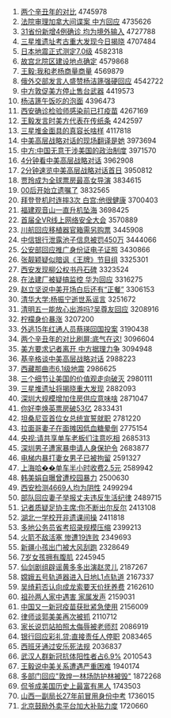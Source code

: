 1. [两个辛丑年的对比](http://www.baidu.com/baidu?cl=3&tn=SE_baiduhomet8_jmjb7mjw&rsv_dl=fyb_top&fr=top1000&wd=%C1%BD%B8%F6%D0%C1%B3%F3%C4%EA%B5%C4%B6%D4%B1%C8) 4745978
1. [法院审理加拿大间谍案 中方回应](http://www.baidu.com/baidu?cl=3&tn=SE_baiduhomet8_jmjb7mjw&rsv_dl=fyb_top&fr=top1000&wd=%B7%A8%D4%BA%C9%F3%C0%ED%BC%D3%C4%C3%B4%F3%BC%E4%B5%FD%B0%B8%20%D6%D0%B7%BD%BB%D8%D3%A6) 4735626
1. [31省份新增4例确诊 均为境外输入](http://www.baidu.com/baidu?cl=3&tn=SE_baiduhomet8_jmjb7mjw&rsv_dl=fyb_top&fr=top1000&wd=31%CA%A1%B7%DD%D0%C2%D4%F64%C0%FD%C8%B7%D5%EF%20%BE%F9%CE%AA%BE%B3%CD%E2%CA%E4%C8%EB) 4727788
1. [三星堆遗址考古重大发现今日揭晓](http://www.baidu.com/baidu?cl=3&tn=SE_baiduhomet8_jmjb7mjw&rsv_dl=fyb_top&fr=top1000&wd=%C8%FD%D0%C7%B6%D1%D2%C5%D6%B7%BF%BC%B9%C5%D6%D8%B4%F3%B7%A2%CF%D6%BD%F1%C8%D5%BD%D2%CF%FE) 4707484
1. [日本地震正式测定7.0级](http://www.baidu.com/baidu?cl=3&tn=SE_baiduhomet8_jmjb7mjw&rsv_dl=fyb_top&fr=top1000&wd=%C8%D5%B1%BE%B5%D8%D5%F0%D5%FD%CA%BD%B2%E2%B6%A87.0%BC%B6) 4582318
1. [故宫北院区建设地点确定](http://www.baidu.com/baidu?cl=3&tn=SE_baiduhomet8_jmjb7mjw&rsv_dl=fyb_top&fr=top1000&wd=%B9%CA%B9%AC%B1%B1%D4%BA%C7%F8%BD%A8%C9%E8%B5%D8%B5%E3%C8%B7%B6%A8) 4579868
1. [王毅:我和老杨商量商量](http://www.baidu.com/baidu?cl=3&tn=SE_baiduhomet8_jmjb7mjw&rsv_dl=fyb_top&fr=top1000&wd=%CD%F5%D2%E3%3A%CE%D2%BA%CD%C0%CF%D1%EE%C9%CC%C1%BF%C9%CC%C1%BF) 4569879
1. [俄外交部发言人盛赞杨洁篪强硬回应](http://www.baidu.com/baidu?cl=3&tn=SE_baiduhomet8_jmjb7mjw&rsv_dl=fyb_top&fr=top1000&wd=%B6%ED%CD%E2%BD%BB%B2%BF%B7%A2%D1%D4%C8%CB%CA%A2%D4%DE%D1%EE%BD%E0%F3%F8%C7%BF%D3%B2%BB%D8%D3%A6) 4542722
1. [中方敦促美方停止售台武器](http://www.baidu.com/baidu?cl=3&tn=SE_baiduhomet8_jmjb7mjw&rsv_dl=fyb_top&fr=top1000&wd=%D6%D0%B7%BD%B6%D8%B4%D9%C3%C0%B7%BD%CD%A3%D6%B9%CA%DB%CC%A8%CE%E4%C6%F7) 4419573
1. [杨洁篪午饭吃的泡面](http://www.baidu.com/baidu?cl=3&tn=SE_baiduhomet8_jmjb7mjw&rsv_dl=fyb_top&fr=top1000&wd=%D1%EE%BD%E0%F3%F8%CE%E7%B7%B9%B3%D4%B5%C4%C5%DD%C3%E6) 4396473
1. [西安确诊检验师感染前已打疫苗](http://www.baidu.com/baidu?cl=3&tn=SE_baiduhomet8_jmjb7mjw&rsv_dl=fyb_top&fr=top1000&wd=%CE%F7%B0%B2%C8%B7%D5%EF%BC%EC%D1%E9%CA%A6%B8%D0%C8%BE%C7%B0%D2%D1%B4%F2%D2%DF%C3%E7) 4267169
1. [王毅发言时美方代表在传纸条](http://www.baidu.com/baidu?cl=3&tn=SE_baiduhomet8_jmjb7mjw&rsv_dl=fyb_top&fr=top1000&wd=%CD%F5%D2%E3%B7%A2%D1%D4%CA%B1%C3%C0%B7%BD%B4%FA%B1%ED%D4%DA%B4%AB%D6%BD%CC%F5) 4242597
1. [三星堆金面具的真容长啥样](http://www.baidu.com/baidu?cl=3&tn=SE_baiduhomet8_jmjb7mjw&rsv_dl=fyb_top&fr=top1000&wd=%C8%FD%D0%C7%B6%D1%BD%F0%C3%E6%BE%DF%B5%C4%D5%E6%C8%DD%B3%A4%C9%B6%D1%F9) 4117818
1. [中美高层战略对话的现场翻译是她](http://www.baidu.com/baidu?cl=3&tn=SE_baiduhomet8_jmjb7mjw&rsv_dl=fyb_top&fr=top1000&wd=%D6%D0%C3%C0%B8%DF%B2%E3%D5%BD%C2%D4%B6%D4%BB%B0%B5%C4%CF%D6%B3%A1%B7%AD%D2%EB%CA%C7%CB%FD) 3973694
1. [中方:中国无意干涉美国的政治制度](http://www.baidu.com/baidu?cl=3&tn=SE_baiduhomet8_jmjb7mjw&rsv_dl=fyb_top&fr=top1000&wd=%D6%D0%B7%BD%3A%D6%D0%B9%FA%CE%DE%D2%E2%B8%C9%C9%E6%C3%C0%B9%FA%B5%C4%D5%FE%D6%CE%D6%C6%B6%C8) 3971570
1. [4分钟看中美高层战略对话](http://www.baidu.com/baidu?cl=3&tn=SE_baiduhomet8_jmjb7mjw&rsv_dl=fyb_top&fr=top1000&wd=4%B7%D6%D6%D3%BF%B4%D6%D0%C3%C0%B8%DF%B2%E3%D5%BD%C2%D4%B6%D4%BB%B0) 3962908
1. [2分钟速览中美高层战略对话首日](http://www.baidu.com/baidu?cl=3&tn=SE_baiduhomet8_jmjb7mjw&rsv_dl=fyb_top&fr=top1000&wd=2%B7%D6%D6%D3%CB%D9%C0%C0%D6%D0%C3%C0%B8%DF%B2%E3%D5%BD%C2%D4%B6%D4%BB%B0%CA%D7%C8%D5) 3950812
1. [贾玲成为全球票房最高女导演](http://www.baidu.com/baidu?cl=3&tn=SE_baiduhomet8_jmjb7mjw&rsv_dl=fyb_top&fr=top1000&wd=%BC%D6%C1%E1%B3%C9%CE%AA%C8%AB%C7%F2%C6%B1%B7%BF%D7%EE%B8%DF%C5%AE%B5%BC%D1%DD) 3834615
1. [00后开始立遗嘱了](http://www.baidu.com/baidu?cl=3&tn=SE_baiduhomet8_jmjb7mjw&rsv_dl=fyb_top&fr=top1000&wd=00%BA%F3%BF%AA%CA%BC%C1%A2%D2%C5%D6%F6%C1%CB) 3832565
1. [拜登登机时连摔3次 白宫:他很健康](http://www.baidu.com/baidu?cl=3&tn=SE_baiduhomet8_jmjb7mjw&rsv_dl=fyb_top&fr=top1000&wd=%B0%DD%B5%C7%B5%C7%BB%FA%CA%B1%C1%AC%CB%A43%B4%CE%20%B0%D7%B9%AC%3A%CB%FB%BA%DC%BD%A1%BF%B5) 3700403
1. [福建观音山一直升机坠海](http://www.baidu.com/baidu?cl=3&tn=SE_baiduhomet8_jmjb7mjw&rsv_dl=fyb_top&fr=top1000&wd=%B8%A3%BD%A8%B9%DB%D2%F4%C9%BD%D2%BB%D6%B1%C9%FD%BB%FA%D7%B9%BA%A3) 3698425
1. [首届全VR线上网络安全大会](http://www.baidu.com/baidu?cl=3&tn=SE_baiduhomet8_jmjb7mjw&rsv_dl=fyb_top&fr=top1000&wd=%CA%D7%BD%EC%C8%ABVR%CF%DF%C9%CF%CD%F8%C2%E7%B0%B2%C8%AB%B4%F3%BB%E1) 3570889
1. [川航回应移植器官箱需另购票](http://www.baidu.com/baidu?cl=3&tn=SE_baiduhomet8_jmjb7mjw&rsv_dl=fyb_top&fr=top1000&wd=%B4%A8%BA%BD%BB%D8%D3%A6%D2%C6%D6%B2%C6%F7%B9%D9%CF%E4%D0%E8%C1%ED%B9%BA%C6%B1) 3445908
1. [中信银行泄露池子信息被罚450万](http://www.baidu.com/baidu?cl=3&tn=SE_baiduhomet8_jmjb7mjw&rsv_dl=fyb_top&fr=top1000&wd=%D6%D0%D0%C5%D2%F8%D0%D0%D0%B9%C2%B6%B3%D8%D7%D3%D0%C5%CF%A2%B1%BB%B7%A3450%CD%F2) 3444066
1. [公安部回应推广身份证电子证照](http://www.baidu.com/baidu?cl=3&tn=SE_baiduhomet8_jmjb7mjw&rsv_dl=fyb_top&fr=top1000&wd=%B9%AB%B0%B2%B2%BF%BB%D8%D3%A6%CD%C6%B9%E3%C9%ED%B7%DD%D6%A4%B5%E7%D7%D3%D6%A4%D5%D5) 3430866
1. [张靓颖疑似暗讽《王牌》节目组](http://www.baidu.com/baidu?cl=3&tn=SE_baiduhomet8_jmjb7mjw&rsv_dl=fyb_top&fr=top1000&wd=%D5%C5%F6%A6%D3%B1%D2%C9%CB%C6%B0%B5%B7%ED%A1%B6%CD%F5%C5%C6%A1%B7%BD%DA%C4%BF%D7%E9) 3325301
1. [西安发现柳公权书丹石碑](http://www.baidu.com/baidu?cl=3&tn=SE_baiduhomet8_jmjb7mjw&rsv_dl=fyb_top&fr=top1000&wd=%CE%F7%B0%B2%B7%A2%CF%D6%C1%F8%B9%AB%C8%A8%CA%E9%B5%A4%CA%AF%B1%AE) 3323524
1. [在法建厂被疑搞监控 华为回应](http://www.baidu.com/baidu?cl=3&tn=SE_baiduhomet8_jmjb7mjw&rsv_dl=fyb_top&fr=top1000&wd=%D4%DA%B7%A8%BD%A8%B3%A7%B1%BB%D2%C9%B8%E3%BC%E0%BF%D8%20%BB%AA%CE%AA%BB%D8%D3%A6) 3316275
1. [赵立坚说中美开场白后还有“正餐”](http://www.baidu.com/baidu?cl=3&tn=SE_baiduhomet8_jmjb7mjw&rsv_dl=fyb_top&fr=top1000&wd=%D5%D4%C1%A2%BC%E1%CB%B5%D6%D0%C3%C0%BF%AA%B3%A1%B0%D7%BA%F3%BB%B9%D3%D0%A1%B0%D5%FD%B2%CD%A1%B1) 3306153
1. [清华大学:杨振宁逝世系谣言](http://www.baidu.com/baidu?cl=3&tn=SE_baiduhomet8_jmjb7mjw&rsv_dl=fyb_top&fr=top1000&wd=%C7%E5%BB%AA%B4%F3%D1%A7%3A%D1%EE%D5%F1%C4%FE%CA%C5%CA%C0%CF%B5%D2%A5%D1%D4) 3251672
1. [清明五一能放心出游吗?吴尊友回应](http://www.baidu.com/baidu?cl=3&tn=SE_baiduhomet8_jmjb7mjw&rsv_dl=fyb_top&fr=top1000&wd=%C7%E5%C3%F7%CE%E5%D2%BB%C4%DC%B7%C5%D0%C4%B3%F6%D3%CE%C2%F0%3F%CE%E2%D7%F0%D3%D1%BB%D8%D3%A6) 3208916
1. [柠檬身价暴涨](http://www.baidu.com/baidu?cl=3&tn=SE_baiduhomet8_jmjb7mjw&rsv_dl=fyb_top&fr=top1000&wd=%C4%FB%C3%CA%C9%ED%BC%DB%B1%A9%D5%C7) 3207200
1. [外逃15年红通人员蔡瑛回国投案](http://www.baidu.com/baidu?cl=3&tn=SE_baiduhomet8_jmjb7mjw&rsv_dl=fyb_top&fr=top1000&wd=%CD%E2%CC%D315%C4%EA%BA%EC%CD%A8%C8%CB%D4%B1%B2%CC%E7%F8%BB%D8%B9%FA%CD%B6%B0%B8) 3190438
1. [两个辛丑年的对比刷屏:底气在这!](http://www.baidu.com/baidu?cl=3&tn=SE_baiduhomet8_jmjb7mjw&rsv_dl=fyb_top&fr=top1000&wd=%C1%BD%B8%F6%D0%C1%B3%F3%C4%EA%B5%C4%B6%D4%B1%C8%CB%A2%C6%C1%3A%B5%D7%C6%F8%D4%DA%D5%E2%21) 3096604
1. [美方要求记者离开 中方据理力争](http://www.baidu.com/baidu?cl=3&tn=SE_baiduhomet8_jmjb7mjw&rsv_dl=fyb_top&fr=top1000&wd=%C3%C0%B7%BD%D2%AA%C7%F3%BC%C7%D5%DF%C0%EB%BF%AA%20%D6%D0%B7%BD%BE%DD%C0%ED%C1%A6%D5%F9) 3094948
1. [基辛格谈中美高层战略对话](http://www.baidu.com/baidu?cl=3&tn=SE_baiduhomet8_jmjb7mjw&rsv_dl=fyb_top&fr=top1000&wd=%BB%F9%D0%C1%B8%F1%CC%B8%D6%D0%C3%C0%B8%DF%B2%E3%D5%BD%C2%D4%B6%D4%BB%B0) 2988223
1. [西藏那曲市6.1级地震](http://www.baidu.com/baidu?cl=3&tn=SE_baiduhomet8_jmjb7mjw&rsv_dl=fyb_top&fr=top1000&wd=%CE%F7%B2%D8%C4%C7%C7%FA%CA%D06.1%BC%B6%B5%D8%D5%F0) 2986625
1. [三个细节让美国的价值观走向破灭](http://www.baidu.com/baidu?cl=3&tn=SE_baiduhomet8_jmjb7mjw&rsv_dl=fyb_top&fr=top1000&wd=%C8%FD%B8%F6%CF%B8%BD%DA%C8%C3%C3%C0%B9%FA%B5%C4%BC%DB%D6%B5%B9%DB%D7%DF%CF%F2%C6%C6%C3%F0) 2980111
1. [三星堆遗址将揭晓重大发现](http://www.baidu.com/baidu?cl=3&tn=SE_baiduhomet8_jmjb7mjw&rsv_dl=fyb_top&fr=top1000&wd=%C8%FD%D0%C7%B6%D1%D2%C5%D6%B7%BD%AB%BD%D2%CF%FE%D6%D8%B4%F3%B7%A2%CF%D6) 2882093
1. [深圳大规模增加住房供应意味啥](http://www.baidu.com/baidu?cl=3&tn=SE_baiduhomet8_jmjb7mjw&rsv_dl=fyb_top&fr=top1000&wd=%C9%EE%DB%DA%B4%F3%B9%E6%C4%A3%D4%F6%BC%D3%D7%A1%B7%BF%B9%A9%D3%A6%D2%E2%CE%B6%C9%B6) 2871047
1. [你好李焕英票房破53亿](http://www.baidu.com/baidu?cl=3&tn=SE_baiduhomet8_jmjb7mjw&rsv_dl=fyb_top&fr=top1000&wd=%C4%E3%BA%C3%C0%EE%BB%C0%D3%A2%C6%B1%B7%BF%C6%C653%D2%DA) 2833431
1. [坦桑尼亚首位女总统宣誓就职](http://www.baidu.com/baidu?cl=3&tn=SE_baiduhomet8_jmjb7mjw&rsv_dl=fyb_top&fr=top1000&wd=%CC%B9%C9%A3%C4%E1%D1%C7%CA%D7%CE%BB%C5%AE%D7%DC%CD%B3%D0%FB%CA%C4%BE%CD%D6%B0) 2781220
1. [拉面哥妻子在面摊因低血糖晕倒](http://www.baidu.com/baidu?cl=3&tn=SE_baiduhomet8_jmjb7mjw&rsv_dl=fyb_top&fr=top1000&wd=%C0%AD%C3%E6%B8%E7%C6%DE%D7%D3%D4%DA%C3%E6%CC%AF%D2%F2%B5%CD%D1%AA%CC%C7%D4%CE%B5%B9) 2775154
1. [央视:请共享单车老板们注意吃相](http://www.baidu.com/baidu?cl=3&tn=SE_baiduhomet8_jmjb7mjw&rsv_dl=fyb_top&fr=top1000&wd=%D1%EB%CA%D3%3A%C7%EB%B9%B2%CF%ED%B5%A5%B3%B5%C0%CF%B0%E5%C3%C7%D7%A2%D2%E2%B3%D4%CF%E0) 2685313
1. [深圳男子遭家暴申请人身保护令](http://www.baidu.com/baidu?cl=3&tn=SE_baiduhomet8_jmjb7mjw&rsv_dl=fyb_top&fr=top1000&wd=%C9%EE%DB%DA%C4%D0%D7%D3%D4%E2%BC%D2%B1%A9%C9%EA%C7%EB%C8%CB%C9%ED%B1%A3%BB%A4%C1%EE) 2683877
1. [电梯内暴打妻女男子已被拘留](http://www.baidu.com/baidu?cl=3&tn=SE_baiduhomet8_jmjb7mjw&rsv_dl=fyb_top&fr=top1000&wd=%B5%E7%CC%DD%C4%DA%B1%A9%B4%F2%C6%DE%C5%AE%C4%D0%D7%D3%D2%D1%B1%BB%BE%D0%C1%F4) 2591327
1. [上海哈��单车半小时收费2.5元](http://www.baidu.com/baidu?cl=3&tn=SE_baiduhomet8_jmjb7mjw&rsv_dl=fyb_top&fr=top1000&wd=%C9%CF%BA%A3%B9%FE%86%AA%B5%A5%B3%B5%B0%EB%D0%A1%CA%B1%CA%D5%B7%D12.5%D4%AA) 2589942
1. [韩美娟自曝曾遭校园暴力](http://www.baidu.com/baidu?cl=3&tn=SE_baiduhomet8_jmjb7mjw&rsv_dl=fyb_top&fr=top1000&wd=%BA%AB%C3%C0%BE%EA%D7%D4%C6%D8%D4%F8%D4%E2%D0%A3%D4%B0%B1%A9%C1%A6) 2500630
1. [西安检测4669人均为阴性](http://www.baidu.com/baidu?cl=3&tn=SE_baiduhomet8_jmjb7mjw&rsv_dl=fyb_top&fr=top1000&wd=%CE%F7%B0%B2%BC%EC%B2%E24669%C8%CB%BE%F9%CE%AA%D2%F5%D0%D4) 2499294
1. [部队回应妻子举报丈夫违反生活纪律](http://www.baidu.com/baidu?cl=3&tn=SE_baiduhomet8_jmjb7mjw&rsv_dl=fyb_top&fr=top1000&wd=%B2%BF%B6%D3%BB%D8%D3%A6%C6%DE%D7%D3%BE%D9%B1%A8%D5%C9%B7%F2%CE%A5%B7%B4%C9%FA%BB%EE%BC%CD%C2%C9) 2489715
1. [记者质疑足协主席:你不断出尔反尔](http://www.baidu.com/baidu?cl=3&tn=SE_baiduhomet8_jmjb7mjw&rsv_dl=fyb_top&fr=top1000&wd=%BC%C7%D5%DF%D6%CA%D2%C9%D7%E3%D0%AD%D6%F7%CF%AF%3A%C4%E3%B2%BB%B6%CF%B3%F6%B6%FB%B7%B4%B6%FB) 2413108
1. [湖北一学校开非遗课间操](http://www.baidu.com/baidu?cl=3&tn=SE_baiduhomet8_jmjb7mjw&rsv_dl=fyb_top&fr=top1000&wd=%BA%FE%B1%B1%D2%BB%D1%A7%D0%A3%BF%AA%B7%C7%D2%C5%BF%CE%BC%E4%B2%D9) 2411818
1. [多地公务员省考招录规模压缩](http://www.baidu.com/baidu?cl=3&tn=SE_baiduhomet8_jmjb7mjw&rsv_dl=fyb_top&fr=top1000&wd=%B6%E0%B5%D8%B9%AB%CE%F1%D4%B1%CA%A1%BF%BC%D5%D0%C2%BC%B9%E6%C4%A3%D1%B9%CB%F5) 2399213
1. [火箭不敌活塞 惨遭19连败](http://www.baidu.com/baidu?cl=3&tn=SE_baiduhomet8_jmjb7mjw&rsv_dl=fyb_top&fr=top1000&wd=%BB%F0%BC%FD%B2%BB%B5%D0%BB%EE%C8%FB%20%B2%D2%D4%E219%C1%AC%B0%DC) 2349693
1. [新疆小孩出门被大风刮跑](http://www.baidu.com/baidu?cl=3&tn=SE_baiduhomet8_jmjb7mjw&rsv_dl=fyb_top&fr=top1000&wd=%D0%C2%BD%AE%D0%A1%BA%A2%B3%F6%C3%C5%B1%BB%B4%F3%B7%E7%B9%CE%C5%DC) 2328649
1. [7岁女孩拥有腹肌](http://www.baidu.com/baidu?cl=3&tn=SE_baiduhomet8_jmjb7mjw&rsv_dl=fyb_top&fr=top1000&wd=7%CB%EA%C5%AE%BA%A2%D3%B5%D3%D0%B8%B9%BC%A1) 2245945
1. [仙剑剧组辟谣黄多多出演赵灵儿](http://www.baidu.com/baidu?cl=3&tn=SE_baiduhomet8_jmjb7mjw&rsv_dl=fyb_top&fr=top1000&wd=%CF%C9%BD%A3%BE%E7%D7%E9%B1%D9%D2%A5%BB%C6%B6%E0%B6%E0%B3%F6%D1%DD%D5%D4%C1%E9%B6%F9) 2187267
1. [嫦娥五号轨道器进入日地L1点轨道](http://www.baidu.com/baidu?cl=3&tn=SE_baiduhomet8_jmjb7mjw&rsv_dl=fyb_top&fr=top1000&wd=%E6%CF%B6%F0%CE%E5%BA%C5%B9%EC%B5%C0%C6%F7%BD%F8%C8%EB%C8%D5%B5%D8L1%B5%E3%B9%EC%B5%C0) 2167337
1. [吴绮莉否认向成龙索要天价抚养费](http://www.baidu.com/baidu?cl=3&tn=SE_baiduhomet8_jmjb7mjw&rsv_dl=fyb_top&fr=top1000&wd=%CE%E2%E7%B2%C0%F2%B7%F1%C8%CF%CF%F2%B3%C9%C1%FA%CB%F7%D2%AA%CC%EC%BC%DB%B8%A7%D1%F8%B7%D1) 2162610
1. [祖孙两人家中遇害 家属发声](http://www.baidu.com/baidu?cl=3&tn=SE_baiduhomet8_jmjb7mjw&rsv_dl=fyb_top&fr=top1000&wd=%D7%E6%CB%EF%C1%BD%C8%CB%BC%D2%D6%D0%D3%F6%BA%A6%20%BC%D2%CA%F4%B7%A2%C9%F9) 2159031
1. [中国又一新冠疫苗获批紧急使用](http://www.baidu.com/baidu?cl=3&tn=SE_baiduhomet8_jmjb7mjw&rsv_dl=fyb_top&fr=top1000&wd=%D6%D0%B9%FA%D3%D6%D2%BB%D0%C2%B9%DA%D2%DF%C3%E7%BB%F1%C5%FA%BD%F4%BC%B1%CA%B9%D3%C3) 2156009
1. [律师谈郭美美再次被抓](http://www.baidu.com/baidu?cl=3&tn=SE_baiduhomet8_jmjb7mjw&rsv_dl=fyb_top&fr=top1000&wd=%C2%C9%CA%A6%CC%B8%B9%F9%C3%C0%C3%C0%D4%D9%B4%CE%B1%BB%D7%A5) 2110712
1. [家长说罚站拍照太侮辱被老师怼](http://www.baidu.com/baidu?cl=3&tn=SE_baiduhomet8_jmjb7mjw&rsv_dl=fyb_top&fr=top1000&wd=%BC%D2%B3%A4%CB%B5%B7%A3%D5%BE%C5%C4%D5%D5%CC%AB%CE%EA%C8%E8%B1%BB%C0%CF%CA%A6%ED%A1) 2086919
1. [银行回应彩礼贷:直接责任人停职](http://www.baidu.com/baidu?cl=3&tn=SE_baiduhomet8_jmjb7mjw&rsv_dl=fyb_top&fr=top1000&wd=%D2%F8%D0%D0%BB%D8%D3%A6%B2%CA%C0%F1%B4%FB%3A%D6%B1%BD%D3%D4%F0%C8%CE%C8%CB%CD%A3%D6%B0) 2083465
1. [西班牙通过安乐死法规](http://www.baidu.com/baidu?cl=3&tn=SE_baiduhomet8_jmjb7mjw&rsv_dl=fyb_top&fr=top1000&wd=%CE%F7%B0%E0%D1%C0%CD%A8%B9%FD%B0%B2%C0%D6%CB%C0%B7%A8%B9%E6) 2036837
1. [武汉人群新冠抗体阳性者占6.9%](http://www.baidu.com/baidu?cl=3&tn=SE_baiduhomet8_jmjb7mjw&rsv_dl=fyb_top&fr=top1000&wd=%CE%E4%BA%BA%C8%CB%C8%BA%D0%C2%B9%DA%BF%B9%CC%E5%D1%F4%D0%D4%D5%DF%D5%BC6.9%25) 2010543
1. [王毅说中美关系遭遇严重困难](http://www.baidu.com/baidu?cl=3&tn=SE_baiduhomet8_jmjb7mjw&rsv_dl=fyb_top&fr=top1000&wd=%CD%F5%D2%E3%CB%B5%D6%D0%C3%C0%B9%D8%CF%B5%D4%E2%D3%F6%D1%CF%D6%D8%C0%A7%C4%D1) 1940174
1. [多部门回应"敦煌一林场防护林被毁"](http://www.baidu.com/baidu?cl=3&tn=SE_baiduhomet8_jmjb7mjw&rsv_dl=fyb_top&fr=top1000&wd=%B6%E0%B2%BF%C3%C5%BB%D8%D3%A6%22%B6%D8%BB%CD%D2%BB%C1%D6%B3%A1%B7%C0%BB%A4%C1%D6%B1%BB%BB%D9%22) 1872268
1. [侃爷成美国历史上最富有黑人](http://www.baidu.com/baidu?cl=3&tn=SE_baiduhomet8_jmjb7mjw&rsv_dl=fyb_top&fr=top1000&wd=%D9%A9%D2%AF%B3%C9%C3%C0%B9%FA%C0%FA%CA%B7%C9%CF%D7%EE%B8%BB%D3%D0%BA%DA%C8%CB) 1743503
1. [山西一副局长27年前冒用身份中考](http://www.baidu.com/baidu?cl=3&tn=SE_baiduhomet8_jmjb7mjw&rsv_dl=fyb_top&fr=top1000&wd=%C9%BD%CE%F7%D2%BB%B8%B1%BE%D6%B3%A427%C4%EA%C7%B0%C3%B0%D3%C3%C9%ED%B7%DD%D6%D0%BF%BC) 1736015
1. [北京鼓励外卖平台加大补贴力度](http://www.baidu.com/baidu?cl=3&tn=SE_baiduhomet8_jmjb7mjw&rsv_dl=fyb_top&fr=top1000&wd=%B1%B1%BE%A9%B9%C4%C0%F8%CD%E2%C2%F4%C6%BD%CC%A8%BC%D3%B4%F3%B2%B9%CC%F9%C1%A6%B6%C8) 1720660